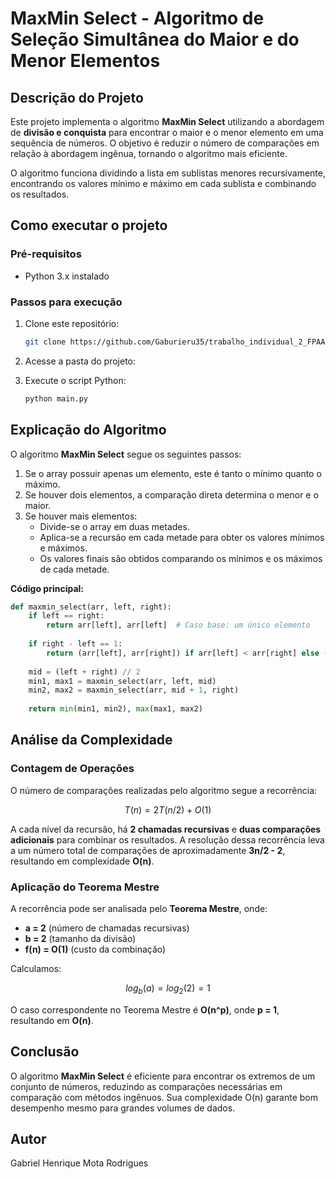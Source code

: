 # MaxMin Select - Algoritmo de Seleção Simultânea do Maior e do Menor Elementos

## Descrição do Projeto

Este projeto implementa o algoritmo **MaxMin Select** utilizando a abordagem de **divisão e conquista** para encontrar o maior e o menor elemento em uma sequência de números. O objetivo é reduzir o número de comparações em relação à abordagem ingênua, tornando o algoritmo mais eficiente.

O algoritmo funciona dividindo a lista em sublistas menores recursivamente, encontrando os valores mínimo e máximo em cada sublista e combinando os resultados.

## Como executar o projeto

### Pré-requisitos

- Python 3.x instalado

### Passos para execução

1. Clone este repositório:
   ```sh
   git clone https://github.com/Gaburieru35/trabalho_individual_2_FPAA.git
   ```
2. Acesse a pasta do projeto:

3. Execute o script Python:
   ```sh
   python main.py
   ```

## Explicação do Algoritmo

O algoritmo **MaxMin Select** segue os seguintes passos:

1. Se o array possuir apenas um elemento, este é tanto o mínimo quanto o máximo.
2. Se houver dois elementos, a comparação direta determina o menor e o maior.
3. Se houver mais elementos:
   - Divide-se o array em duas metades.
   - Aplica-se a recursão em cada metade para obter os valores mínimos e máximos.
   - Os valores finais são obtidos comparando os mínimos e os máximos de cada metade.

**Código principal:**

```python
def maxmin_select(arr, left, right):
    if left == right:
        return arr[left], arr[left]  # Caso base: um único elemento
    
    if right - left == 1:
        return (arr[left], arr[right]) if arr[left] < arr[right] else (arr[right], arr[left])
    
    mid = (left + right) // 2
    min1, max1 = maxmin_select(arr, left, mid)
    min2, max2 = maxmin_select(arr, mid + 1, right)
    
    return min(min1, min2), max(max1, max2)
```

## Análise da Complexidade

### Contagem de Operações

O número de comparações realizadas pelo algoritmo segue a recorrência:

```math
T(n) = 2T(n/2) + O(1)
```

A cada nível da recursão, há **2 chamadas recursivas** e **duas comparações adicionais** para combinar os resultados.
A resolução dessa recorrência leva a um número total de comparações de aproximadamente **3n/2 - 2**, resultando em complexidade **O(n)**.

### Aplicação do Teorema Mestre

A recorrência pode ser analisada pelo **Teorema Mestre**, onde:

- **a = 2** (número de chamadas recursivas)
- **b = 2** (tamanho da divisão)
- **f(n) = O(1)** (custo da combinação)

Calculamos:

```math
log_b(a) = log_2(2) = 1
```

O caso correspondente no Teorema Mestre é **O(n^p)**, onde **p = 1**, resultando em **O(n)**.

## Conclusão

O algoritmo **MaxMin Select** é eficiente para encontrar os extremos de um conjunto de números, reduzindo as comparações necessárias em comparação com métodos ingênuos. Sua complexidade O(n) garante bom desempenho mesmo para grandes volumes de dados.

## Autor

Gabriel Henrique Mota Rodrigues
